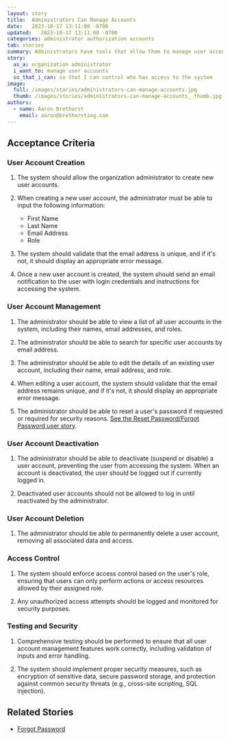```yaml
---
layout: story
title:  Administrators Can Manage Accounts
date:   2023-10-17 13:11:00 -0700
updated:   2023-10-17 13:11:00 -0700
categories: administrator authorization accounts
tab: stories
summary: Administrators have tools that allow them to manage user accounts in their organizational context.
story:
  as_a: organization administrator
  i_want_to: manage user accounts
  so_that_i_can: so that I can control who has access to the system
image:
  full: /images/stories/administrators-can-manage-accounts.jpg
  thumb: /images/stories/administrators-can-manage-accounts__thumb.jpg
authors:
  - name: Aaron Brethorst
    email: aaron@brethorsting.com
---
```


## Acceptance Criteria

### User Account Creation

1. The system should allow the organization administrator to create new user accounts.

1. When creating a new user account, the administrator must be able to input the following information:
    * First Name
    * Last Name
    * Email Address
    * Role

1. The system should validate that the email address is unique, and if it's not, it should display an appropriate error message.

1. Once a new user account is created, the system should send an email notification to the user with login credentials and instructions for accessing the system.

### User Account Management

1. The administrator should be able to view a list of all user accounts in the system, including their names, email addresses, and roles.

1. The administrator should be able to search for specific user accounts by email address.

1. The administrator should be able to edit the details of an existing user account, including their name, email address, and role.

1. When editing a user account, the system should validate that the email address remains unique, and if it's not, it should display an appropriate error message.

1. The administrator should be able to reset a user's password if requested or required for security reasons. [See the Reset Password/Forgot Password user story](/stories/forgot-password).

### User Account Deactivation

1. The administrator should be able to deactivate (suspend or disable) a user account, preventing the user from accessing the system. When an account is deactivated, the user should be logged out if currently logged in.

1. Deactivated user accounts should not be allowed to log in until reactivated by the administrator.

### User Account Deletion

1. The administrator should be able to permanently delete a user account, removing all associated data and access.

### Access Control

1. The system should enforce access control based on the user's role, ensuring that users can only perform actions or access resources allowed by their assigned role.

1. Any unauthorized access attempts should be logged and monitored for security purposes.

### Testing and Security

1. Comprehensive testing should be performed to ensure that all user account management features work correctly, including validation of inputs and error handling.

1. The system should implement proper security measures, such as encryption of sensitive data, secure password storage, and protection against common security threats (e.g., cross-site scripting, SQL injection).

## Related Stories

* [Forgot Password](/stories/forgot-password)
